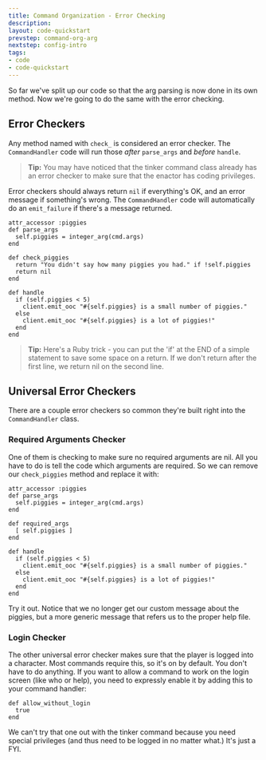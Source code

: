 ```yaml
---
title: Command Organization - Error Checking
description:
layout: code-quickstart
prevstep: command-org-arg
nextstep: config-intro
tags: 
- code
- code-quickstart
---
```


So far we've split up our code so that the arg parsing is now done in its own method.  Now we're going to do the same with the error checking.  

## Error Checkers

Any method named with `check_` is considered an error checker.  The `CommandHandler` code will run those *after* `parse_args` and *before* `handle`.

> **Tip:** You may have noticed that the tinker command class already has an error checker to make sure that the enactor has coding privileges.

Error checkers should always return `nil` if everything's OK, and an error message if something's wrong.  The `CommandHandler` code will automatically do an `emit_failure` if there's a message returned.


    attr_accessor :piggies
    def parse_args
      self.piggies = integer_arg(cmd.args)
    end
    
    def check_piggies
      return "You didn't say how many piggies you had." if !self.piggies
      return nil
    end
    
    def handle
      if (self.piggies < 5)
        client.emit_ooc "#{self.piggies} is a small number of piggies."
      else
        client.emit_ooc "#{self.piggies} is a lot of piggies!"
      end
    end

> **Tip:** Here's a Ruby trick - you can put the 'if' at the END of a simple statement to save some space on a return.  If we don't return after the first line, we return nil on the second line.

## Universal Error Checkers

There are a couple error checkers so common they're built right into the `CommandHandler` class.  

### Required Arguments Checker

One of them is checking to make sure no required arguments are nil.  All you have to do is tell the code which arguments are required. So we can remove our `check_piggies` method and replace it with:

    attr_accessor :piggies
    def parse_args
      self.piggies = integer_arg(cmd.args)
    end
    
    def required_args
      [ self.piggies ]
    end
    
    def handle
      if (self.piggies < 5)
        client.emit_ooc "#{self.piggies} is a small number of piggies."
      else
        client.emit_ooc "#{self.piggies} is a lot of piggies!"
      end
    end

Try it out.  Notice that we no longer get our custom message about the piggies, but a more generic message that refers us to the proper help file.

### Login Checker

The other universal error checker makes sure that the player is logged into a character.  Most commands require this, so it's on by default.  You don't have to do anything.  If you want to allow a command to work on the login screen (like who or help), you need to expressly enable it by adding this to your command handler:

    def allow_without_login
      true
    end

We can't try that one out with the tinker command because you need special privileges (and thus need to be logged in no matter what.)  It's just a FYI.